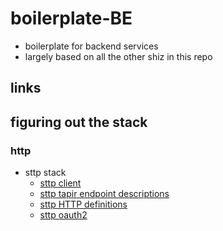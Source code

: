 # boilerplate-BE

- boilerplate for backend services
- largely based on all the other shiz in this repo

## links

## figuring out the stack

### http

- sttp stack
  - [sttp client](https://sttp.softwaremill.com/en/latest/)
  - [sttp tapir endpoint descriptions](https://github.com/softwaremill/tapir)
  - [sttp HTTP definitions](https://github.com/softwaremill/sttp-model)
  - [sttp oauth2](https://github.com/ocadotechnology/sttp-oauth2)